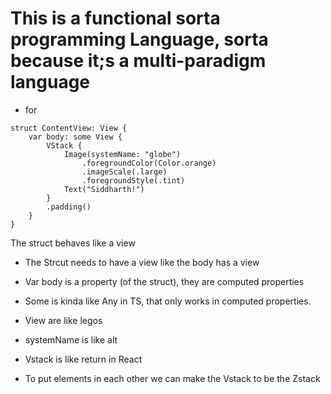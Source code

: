 # This is a functional sorta programming Language, sorta because it;s a multi-paradigm language

- for
```
struct ContentView: View {
    var body: some View {
        VStack {
            Image(systemName: "globe")
                .foregroundColor(Color.orange)
                .imageScale(.large)
                .foregroundStyle(.tint)
            Text("Siddharth!")
        }
        .padding()
    }
}
```
The struct behaves like a view 

- The Strcut needs to have a view like the body has a view 

- Var body is a property (of the struct), they are computed properties

-  Some is kinda like Any in TS, that only works in computed properties.

- View are like legos

- systemName is like alt

- Vstack is like return in React

- To put elements in each other we can make the Vstack to be the Zstack

